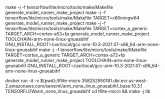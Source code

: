 make -j -f tensorflow/lite/micro/tools/make/Makefile generate_model_runner_make_project
make -j -f tensorflow/lite/micro/tools/make/Makefile TARGET=x86mingw64 generate_model_runner_make_project
make -j -f tensorflow/lite/micro/tools/make/Makefile TARGET=cortex_a_generic TARGET_ARCH=cortex-a53+fp generate_model_runner_make_project TOOLCHAIN=arm-none-linux-gnueabihf GNU_INSTALL_ROOT=/usr/local/gcc-arm-10.3-2021.07-x86_64-arm-none-linux-gnueabihf
make -j -f tensorflow/lite/micro/tools/make/Makefile TARGET=cortex_a_generic TARGET_ARCH=cortex-a72+fp generate_model_runner_make_project TOOLCHAIN=arm-none-linux-gnueabihf GNU_INSTALL_ROOT=/usr/local/gcc-arm-10.3-2021.07-x86_64-arm-none-linux-gnueabihf


docker run -it  -v $(pwd):/tflite-micro 358252950181.dkr.ecr.us-west-2.amazonaws.com/sensiml/arm_none_linux_gnueabihf_base:10.3.1 TENSORFLOWarm_none_linux_gnueabihf
cd tflite-micro && make -j lib 
